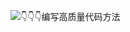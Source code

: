 ![👇👇👇编写高质量代码方法](https://userblink.csdnimg.cn/20220518/qq_35427589/pic/85c540a72edc5dedffffc42928a054a2-0.png?x-oss-process=image/watermark,image_bG9nby9sb2dvM3gucG5nP3gtb3NzLXByb2Nlc3M9aW1hZ2UvcmVzaXplLGhfMjg=,text_QOWFsemlruS4gOadr-aXoA==,color_FFFFFF,size_30,type_ZmFuZ3poZW5naGVpdGk,shadow_20,t_50,g_se,x_16,y_16,order_0,align_2,interval_4)
